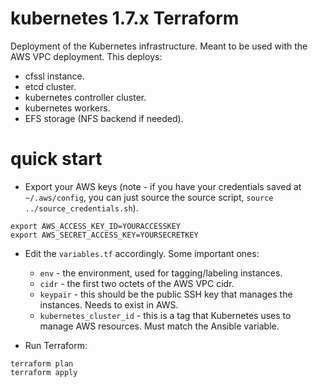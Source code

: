 # kubernetes 1.7.x Terraform

Deployment of the Kubernetes infrastructure. Meant to be used with the AWS VPC deployment. This deploys:

- cfssl instance.
- etcd cluster.
- kubernetes controller cluster.
- kubernetes workers.
- EFS storage (NFS backend if needed).

# quick start

- Export your AWS keys (note - if you have your credentials saved at `~/.aws/config`, you can just source the source script, `source ../source_credentials.sh`).


```
export AWS_ACCESS_KEY_ID=YOURACCESSKEY
export AWS_SECRET_ACCESS_KEY=YOURSECRETKEY
```

- Edit the `variables.tf` accordingly.  Some important ones:
  - `env` - the environment, used for tagging/labeling instances.
  - `cidr` - the first two octets of the AWS VPC cidr.  
  - `keypair` - this should be the public SSH key that manages the instances.  Needs to exist in AWS.
  - `kubernetes_cluster_id` - this is a tag that Kubernetes uses to manage AWS resources.  Must match the Ansible variable.
  
- Run Terraform:

```
terraform plan
terraform apply
```
